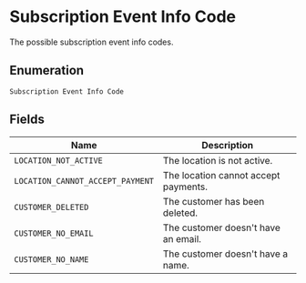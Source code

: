 
# Subscription Event Info Code

The possible subscription event info codes.

## Enumeration

`Subscription Event Info Code`

## Fields

| Name | Description |
|  --- | --- |
| `LOCATION_NOT_ACTIVE` | The location is not active. |
| `LOCATION_CANNOT_ACCEPT_PAYMENT` | The location cannot accept payments. |
| `CUSTOMER_DELETED` | The customer has been deleted. |
| `CUSTOMER_NO_EMAIL` | The customer doesn't have an email. |
| `CUSTOMER_NO_NAME` | The customer doesn't have a name. |

